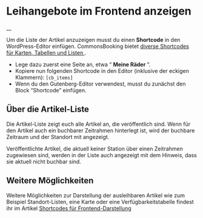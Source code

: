 #  Leihangebote im Frontend anzeigen

__

Um die Liste der Artikel anzuzeigen musst du einen **Shortcode** in den
WordPress-Editor einfügen. CommonsBooking bietet [ diverse Shortcodes für
Karten, Tabellen und Listen ](/dokumentation/einstellungen/shortcodes) .

  * Lege dazu zuerst eine Seite an, etwa “ **Meine Räder** “.
  * Kopiere nun folgenden Shortcode in den Editor (inklusive der eckigen Klammern): ` [cb_items] `
  * Wenn du den Gutenberg-Editor verwendest, musst du zunächst den Block “Shortcode” einfügen.

##  Über die Artikel-Liste

Die Artikel-Liste zeigt euch alle Artikel an, die veröffentlich sind. Wenn für
den Artikel auch ein buchbarer Zeitrahmen hinterlegt ist, wird der buchbare
Zeitraum und der Standort mit angezeigt.

Veröffentlichte Artikel, die aktuell keiner Station über einen Zeitrahmen
zugewiesen sind, werden in der Liste auch angezeigt mit dem Hinweis, dass sie
aktuell nicht buchbar sind.

##  Weitere Möglichkeiten

Weitere Möglichkeiten zur Darstellung der ausleihbaren Artikel wie zum
Beispiel Standort-Listen, eine Karte oder eine Verfügbarkeitstabelle findest
ihr im Artikel [ Shortcodes für Frontend-Darstellung
](/dokumentation/einstellungen/shortcodes)


